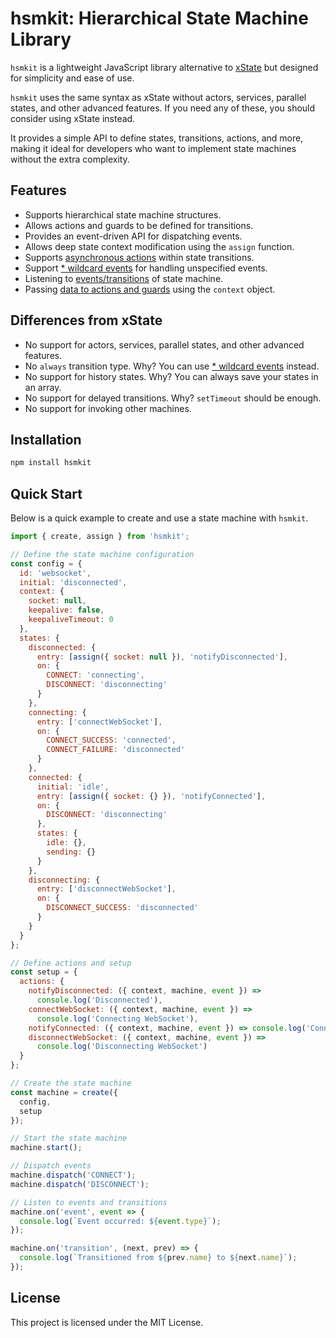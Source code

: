 # hsmkit: Hierarchical State Machine Library

`hsmkit` is a lightweight JavaScript library alternative to [xState](https://xstate.js.org/) but designed for simplicity and ease of use.

`hsmkit` uses the same syntax as xState without actors, services, parallel states, and other advanced features. If you need any of these, you should consider using xState instead.

It provides a simple API to define states, transitions, actions, and more, making it ideal for developers who want to implement state machines without the extra complexity.

## Features

- Supports hierarchical state machine structures.
- Allows actions and guards to be defined for transitions.
- Provides an event-driven API for dispatching events.
- Allows deep state context modification using the `assign` function.
- Supports [asynchronous actions](./docs/async-actions.md) within state transitions.
- Support [\* wildcard events](./docs/wildcard-events.md) for handling unspecified events.
- Listening to [events/transitions](./docs/state-machine-events.md) of state machine.
- Passing [data to actions and guards](./docs/data-actions-guards.md) using the `context` object.

## Differences from xState

- No support for actors, services, parallel states, and other advanced features.
- No `always` transition type. Why? You can use [\* wildcard events](./docs/wildcard-events.md) instead.
- No support for history states. Why? You can always save your states in an array.
- No support for delayed transitions. Why? `setTimeout` should be enough.
- No support for invoking other machines.

## Installation

```bash
npm install hsmkit
```

## Quick Start

Below is a quick example to create and use a state machine with `hsmkit`.

```javascript
import { create, assign } from 'hsmkit';

// Define the state machine configuration
const config = {
  id: 'websocket',
  initial: 'disconnected',
  context: {
    socket: null,
    keepalive: false,
    keepaliveTimeout: 0
  },
  states: {
    disconnected: {
      entry: [assign({ socket: null }), 'notifyDisconnected'],
      on: {
        CONNECT: 'connecting',
        DISCONNECT: 'disconnecting'
      }
    },
    connecting: {
      entry: ['connectWebSocket'],
      on: {
        CONNECT_SUCCESS: 'connected',
        CONNECT_FAILURE: 'disconnected'
      }
    },
    connected: {
      initial: 'idle',
      entry: [assign({ socket: {} }), 'notifyConnected'],
      on: {
        DISCONNECT: 'disconnecting'
      },
      states: {
        idle: {},
        sending: {}
      }
    },
    disconnecting: {
      entry: ['disconnectWebSocket'],
      on: {
        DISCONNECT_SUCCESS: 'disconnected'
      }
    }
  }
};

// Define actions and setup
const setup = {
  actions: {
    notifyDisconnected: ({ context, machine, event }) =>
      console.log('Disconnected'),
    connectWebSocket: ({ context, machine, event }) =>
      console.log('Connecting WebSocket'),
    notifyConnected: ({ context, machine, event }) => console.log('Connected'),
    disconnectWebSocket: ({ context, machine, event }) =>
      console.log('Disconnecting WebSocket')
  }
};

// Create the state machine
const machine = create({
  config,
  setup
});

// Start the state machine
machine.start();

// Dispatch events
machine.dispatch('CONNECT');
machine.dispatch('DISCONNECT');

// Listen to events and transitions
machine.on('event', event => {
  console.log(`Event occurred: ${event.type}`);
});

machine.on('transition', (next, prev) => {
  console.log(`Transitioned from ${prev.name} to ${next.name}`);
});
```

## License

This project is licensed under the MIT License.
